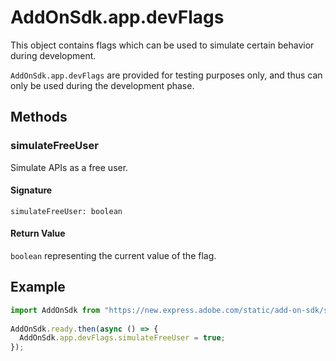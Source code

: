 # AddOnSdk.app.devFlags

This object contains flags which can be used to simulate certain behavior during development.  

<InlineAlert slots="text" variant="warning"/>

`AddOnSdk.app.devFlags` are provided for testing purposes only, and thus can only be used during the development phase.

## Methods

### simulateFreeUser

Simulate APIs as a free user.

#### Signature

`simulateFreeUser: boolean`

#### Return Value

`boolean` representing the current value of the flag.

## Example

```js
import AddOnSdk from "https://new.express.adobe.com/static/add-on-sdk/sdk.js";
 
AddOnSdk.ready.then(async () => {
  AddOnSdk.app.devFlags.simulateFreeUser = true;
});
```
